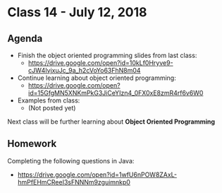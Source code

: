 # Class 14 - July 12, 2018

## Agenda

* Finish the object oriented programming slides from last class:
  * https://drive.google.com/open?id=10kLf0Hryve9-cJW4IvjxuJc_9a_h2cVoYo63FhN8m04
* Continue learning about object oriented programming:
  * https://drive.google.com/open?id=15GfgMN5XNKmPkG3JiCeYIzn4_0FX0xE8zmR4rf6v6W0
* Examples from class:
  * (Not posted yet)

Next class will be further learning about **Object Oriented Programming**

## Homework

Completing the following questions in Java:
* https://drive.google.com/open?id=1wfU6nPOW8ZAxL-hmPfEHmCReeI3sFNNNm9zguimnkp0